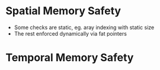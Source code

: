 
# Spatial Memory Safety
- Some checks are static, eg. aray indexing with static size
- The rest enforced dynamically via fat pointers

# Temporal Memory Safety
